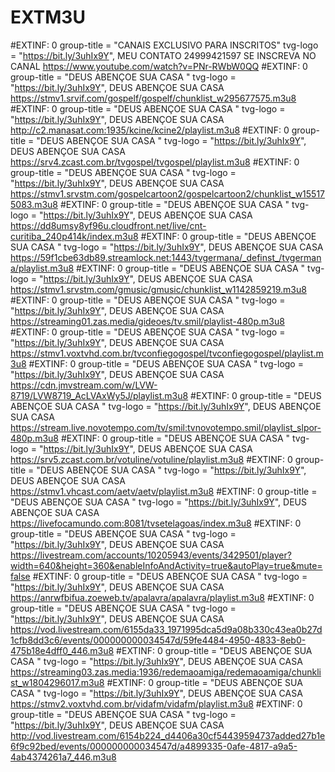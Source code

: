 # EXTM3U

#EXTINF: 0 group-title = "CANAIS EXCLUSIVO PARA INSCRITOS" tvg-logo = "https://bit.ly/3uhIx9Y", MEU CONTATO 24999421597 SE INSCREVA NO CANAL 
https://www.youtube.com/watch?v=PNr-RWbW0QQ
#EXTINF: 0 group-title = "DEUS ABENÇOE SUA CASA " tvg-logo = "https://bit.ly/3uhIx9Y", DEUS ABENÇOE SUA CASA 
https://stmv1.srvif.com/gospelf/gospelf/chunklist_w295677575.m3u8
#EXTINF: 0 group-title = "DEUS ABENÇOE SUA CASA " tvg-logo = "https://bit.ly/3uhIx9Y", DEUS ABENÇOE SUA CASA 
http://c2.manasat.com:1935/kcine/kcine2/playlist.m3u8
#EXTINF: 0 group-title = "DEUS ABENÇOE SUA CASA " tvg-logo = "https://bit.ly/3uhIx9Y", DEUS ABENÇOE SUA CASA 
https://srv4.zcast.com.br/tvgospel/tvgospel/playlist.m3u8
#EXTINF: 0 group-title = "DEUS ABENÇOE SUA CASA " tvg-logo = "https://bit.ly/3uhIx9Y", DEUS ABENÇOE SUA CASA 
https://stmv1.srvstm.com/gospelcartoon2/gospelcartoon2/chunklist_w155175083.m3u8
#EXTINF: 0 group-title = "DEUS ABENÇOE SUA CASA " tvg-logo = "https://bit.ly/3uhIx9Y", DEUS ABENÇOE SUA CASA 
https://dd8umsy8yf96u.cloudfront.net/live/cnt-curitiba_240p414k/index.m3u8
#EXTINF: 0 group-title = "DEUS ABENÇOE SUA CASA " tvg-logo = "https://bit.ly/3uhIx9Y", DEUS ABENÇOE SUA CASA 
https://59f1cbe63db89.streamlock.net:1443/tvgermana/_definst_/tvgermana/playlist.m3u8
#EXTINF: 0 group-title = "DEUS ABENÇOE SUA CASA " tvg-logo = "https://bit.ly/3uhIx9Y", DEUS ABENÇOE SUA CASA 
https://stmv1.srvstm.com/gmusic/gmusic/chunklist_w1142859219.m3u8
#EXTINF: 0 group-title = "DEUS ABENÇOE SUA CASA " tvg-logo = "https://bit.ly/3uhIx9Y", DEUS ABENÇOE SUA CASA 
https://streaming01.zas.media/gideoes/tv.smil/playlist-480p.m3u8
#EXTINF: 0 group-title = "DEUS ABENÇOE SUA CASA " tvg-logo = "https://bit.ly/3uhIx9Y", DEUS ABENÇOE SUA CASA 
https://stmv1.voxtvhd.com.br/tvconfiegogospel/tvconfiegogospel/playlist.m3u8
#EXTINF: 0 group-title = "DEUS ABENÇOE SUA CASA " tvg-logo = "https://bit.ly/3uhIx9Y", DEUS ABENÇOE SUA CASA 
https://cdn.jmvstream.com/w/LVW-8719/LVW8719_AcLVAxWy5J/playlist.m3u8
#EXTINF: 0 group-title = "DEUS ABENÇOE SUA CASA " tvg-logo = "https://bit.ly/3uhIx9Y", DEUS ABENÇOE SUA CASA 
https://stream.live.novotempo.com/tv/smil:tvnovotempo.smil/playlist_slpor-480p.m3u8
#EXTINF: 0 group-title = "DEUS ABENÇOE SUA CASA " tvg-logo = "https://bit.ly/3uhIx9Y", DEUS ABENÇOE SUA CASA 
https://srv5.zcast.com.br/votuline/votuline/playlist.m3u8
#EXTINF: 0 group-title = "DEUS ABENÇOE SUA CASA " tvg-logo = "https://bit.ly/3uhIx9Y", DEUS ABENÇOE SUA CASA 
https://stmv1.vhcast.com/aetv/aetv/playlist.m3u8
#EXTINF: 0 group-title = "DEUS ABENÇOE SUA CASA " tvg-logo = "https://bit.ly/3uhIx9Y", DEUS ABENÇOE SUA CASA 
https://livefocamundo.com:8081/tvsetelagoas/index.m3u8
#EXTINF: 0 group-title = "DEUS ABENÇOE SUA CASA " tvg-logo = "https://bit.ly/3uhIx9Y", DEUS ABENÇOE SUA CASA 
https://livestream.com/accounts/10205943/events/3429501/player?width=640&height=360&enableInfoAndActivity=true&autoPlay=true&mute=false
#EXTINF: 0 group-title = "DEUS ABENÇOE SUA CASA " tvg-logo = "https://bit.ly/3uhIx9Y", DEUS ABENÇOE SUA CASA 
https://anrwfbifua.zoeweb.tv/apalavra/apalavra/playlist.m3u8
#EXTINF: 0 group-title = "DEUS ABENÇOE SUA CASA " tvg-logo = "https://bit.ly/3uhIx9Y", DEUS ABENÇOE SUA CASA 
https://vod.livestream.com/6155da33_1971995dca5d9a08b330c43ea0b27d1cfb8dd3c6/events/000000000034547d/59fe4484-4950-4833-8eb0-475b18e4dff0_446.m3u8
#EXTINF: 0 group-title = "DEUS ABENÇOE SUA CASA " tvg-logo = "https://bit.ly/3uhIx9Y", DEUS ABENÇOE SUA CASA 
https://streaming03.zas.media:1936/redemaoamiga/redemaoamiga/chunklist_w1804296017.m3u8
#EXTINF: 0 group-title = "DEUS ABENÇOE SUA CASA " tvg-logo = "https://bit.ly/3uhIx9Y", DEUS ABENÇOE SUA CASA 
https://stmv2.voxtvhd.com.br/vidafm/vidafm/playlist.m3u8 
#EXTINF: 0 group-title = "DEUS ABENÇOE SUA CASA " tvg-logo = "https://bit.ly/3uhIx9Y", DEUS ABENÇOE SUA CASA 
http://vod.livestream.com/6154b224_d4406a30cf54439594737added27b1e6f9c92bed/events/000000000034547d/a4899335-0afe-4817-a9a5-4ab4374261a7_446.m3u8












